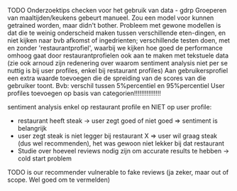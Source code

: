 TODO
Onderzoektips checken voor het gebruik van data - gdrp
Groeperen van maaltijden/keukens gebeurt manueel. Zou een model voor kunnen getrained worden, maar didn't bother. Probleem met gewone modellen is dat die te weinig onderscheid maken tussen verschillende eten-dingen, en niet kijken naar bvb afkomst of ingedrienten;
verschillende testen doen, met en zonder 'restaurantprofiel', waarbij we kijken hoe goed de performance omhoog gaat door restaurantprofielen ook aan te maken met tekstuele data (zie ook arnoud zijn redenering over waarom sentiment analysis niet per se nuttig is bij user profiles, enkel bij restaurant profiles)
Aan gebruikersprofiel een extra waarde toevoegen die de spreiding van de scores van die gebruiker toont. Bvb: verschil tussen 5%percentiel en 95%percentiel
User profiles toevoegen op basis van categorien!!!!!!!!!!!!!!!

sentiment analysis enkel op restaurant profile en NIET op user profile:
- restaurant heeft steak -> user zegt goed of niet goed => sentiment is belangrijk
- user zegt steak is niet legger bij restaurant X => user wil graag steak (dus wel recommenden), het was gewoon niet lekker bij dat restaurant
- Studie over hoeveel reviews nodig zijn om accurate results te hebben -> cold start problem

TODO is our recommender vulnerable to fake reviews (ja zeker, maar out of scope. Wel goed om te vermelden)
